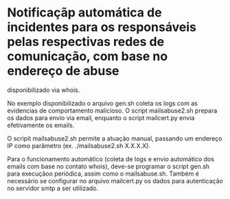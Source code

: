 # Notificaçãp automática de incidentes para os responsáveis pelas respectivas redes de comunicação, com base no endereço de abuse
disponibilizado via whois.

No exemplo disponibilizado o arquivo gen.sh coleta os logs com as evidencias de comportamento malicioso. O script mailsabuse2.sh prepara os
dados para envio via email, enquanto o script mailcert.py envia efetivamente os emails.

O scripit mailsabuse2.sh permite a atuação manual, passando um endereço IP como parâmetro (ex. ./mailsabuse2.sh X.X.X.X).

Para o funcionamento automático (coleta de logs e envio automático dos emails com base no contato whois), deve-se programar o script
gen.sh para execuçãoo periódica, assim como o mailsabuse.sh. Também é necessário se configurar no arquivo mailcert.py os dados para
autenticação no servidor smtp a ser utilizado.
